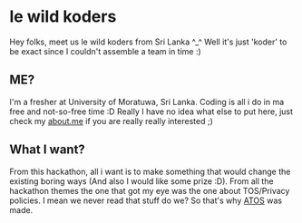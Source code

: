 le wild koders
================

Hey folks, meet us le wild koders from Sri Lanka ^_^
Well it's just 'koder' to be exact since I couldn't assemble a team in time :)

ME?
----
I'm a fresher at University of Moratuwa, Sri Lanka. Coding is all i do in ma free and not-so-free time :D
Really I have no idea what else to put here, just check my [about.me](http://about.me/manzzup) if you are really really interested ;)

What I want?
------------
From this hackathon, all i want is to make something that would change the existing boring ways (And also I would like some prize :D). From all the hackathon themes the one that got my eye was the one about TOS/Privacy policies. I mean we never read that stuff do we? So that's why [ATOS](https://github.com/ManZzup/ertos) was made. 





